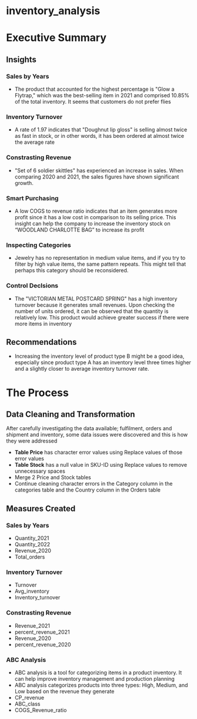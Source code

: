# inventory_analysis
# **Executive Summary**

## Insights

### Sales by Years

- The product that accounted for the highest percentage is "Glow a Flytrap," which was the best-selling item in 2021 and comprised 10.85% of the total inventory. It seems that customers do not prefer flies

### Inventory Turnover

- A rate of 1.97 indicates that "Doughnut lip gloss" is selling almost twice as fast in stock, or in other words, it has been ordered at almost twice the average rate

### Constrasting Revenue

- "Set of 6 soldier skittles" has experienced an increase in sales. When comparing 2020 and 2021, the sales figures have shown significant growth.

### Smart Purchasing

- A low COGS to revenue ratio indicates that an item generates more profit since it has a low cost in comparison to its selling price. This insight can help the company to increase the inventory stock on “WOODLAND CHARLOTTE BAG” to increase its profit

### Inspecting Categories

- Jewelry has no representation in medium value items, and if you try to filter by high value items, the same pattern repeats. This might tell that perhaps this category should be reconsidered.

### Control Declsions

- The "VICTORIAN METAL POSTCARD SPRING" has a high inventory turnover because it generates small revenues. Upon checking the number of units ordered, it can be observed that the quantity is relatively low. This product would achieve greater success if there were more items in inventory

## **Recommendations**

- Increasing the inventory level of product type B might be a good idea, especially since product type A has an inventory level three times higher and a slightly closer to average inventory turnover rate.

# **The Process**

## **Data Cleaning and Transformation**

After carefully investigating the data available; fulfilment, orders and shipment and inventory, some data issues were discovered and this is how they were addressed

- **Table Price** has character error values using Replace values of those error values
- **Table Stock** has a null value in SKU-ID using Replace values to remove unnecessary spaces
- Merge 2 Price and Stock tables
- Continue cleaning character errors in the Category column in the categories table and the Country column in the Orders table

## **Measures Created**

### Sales by Years

- Quantity_2021
- Quantity_2022
- Revenue_2020
- Total_orders

### Inventory Turnover

- Turnover
- Avg_inventory
- Inventory_turnover

### Constrasting Revenue

- Revenue_2021
- percent_revenue_2021
- Revenue_2020
- percent_revenue_2020

### ABC Analysis

- ABC analysis is a tool for categorizing items in a product inventory. It can help improve inventory management and production planning
- ABC analysis categorizes products into three types: High, Medium, and Low based on the revenue they generate
- CP_revenue
- ABC_class
- COGS_Revenue_ratio
